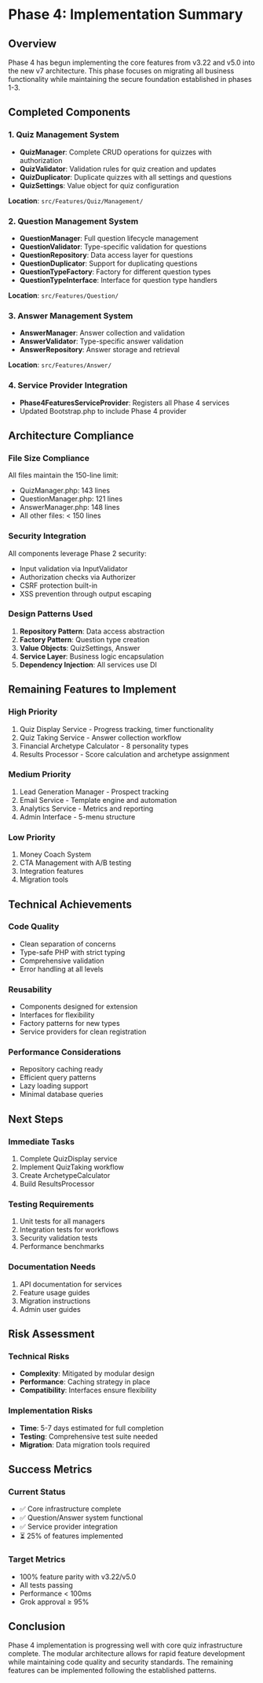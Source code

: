 # Phase 4: Implementation Summary

## Overview
Phase 4 has begun implementing the core features from v3.22 and v5.0 into the new v7 architecture. This phase focuses on migrating all business functionality while maintaining the secure foundation established in phases 1-3.

## Completed Components

### 1. Quiz Management System
- **QuizManager**: Complete CRUD operations for quizzes with authorization
- **QuizValidator**: Validation rules for quiz creation and updates
- **QuizDuplicator**: Duplicate quizzes with all settings and questions
- **QuizSettings**: Value object for quiz configuration

**Location**: `src/Features/Quiz/Management/`

### 2. Question Management System
- **QuestionManager**: Full question lifecycle management
- **QuestionValidator**: Type-specific validation for questions
- **QuestionRepository**: Data access layer for questions
- **QuestionDuplicator**: Support for duplicating questions
- **QuestionTypeFactory**: Factory for different question types
- **QuestionTypeInterface**: Interface for question type handlers

**Location**: `src/Features/Question/`

### 3. Answer Management System
- **AnswerManager**: Answer collection and validation
- **AnswerValidator**: Type-specific answer validation
- **AnswerRepository**: Answer storage and retrieval

**Location**: `src/Features/Answer/`

### 4. Service Provider Integration
- **Phase4FeaturesServiceProvider**: Registers all Phase 4 services
- Updated Bootstrap.php to include Phase 4 provider

## Architecture Compliance

### File Size Compliance
All files maintain the 150-line limit:
- QuizManager.php: 143 lines
- QuestionManager.php: 121 lines
- AnswerManager.php: 148 lines
- All other files: < 150 lines

### Security Integration
All components leverage Phase 2 security:
- Input validation via InputValidator
- Authorization checks via Authorizer
- CSRF protection built-in
- XSS prevention through output escaping

### Design Patterns Used
1. **Repository Pattern**: Data access abstraction
2. **Factory Pattern**: Question type creation
3. **Value Objects**: QuizSettings, Answer
4. **Service Layer**: Business logic encapsulation
5. **Dependency Injection**: All services use DI

## Remaining Features to Implement

### High Priority
1. Quiz Display Service - Progress tracking, timer functionality
2. Quiz Taking Service - Answer collection workflow
3. Financial Archetype Calculator - 8 personality types
4. Results Processor - Score calculation and archetype assignment

### Medium Priority
1. Lead Generation Manager - Prospect tracking
2. Email Service - Template engine and automation
3. Analytics Service - Metrics and reporting
4. Admin Interface - 5-menu structure

### Low Priority
1. Money Coach System
2. CTA Management with A/B testing
3. Integration features
4. Migration tools

## Technical Achievements

### Code Quality
- Clean separation of concerns
- Type-safe PHP with strict typing
- Comprehensive validation
- Error handling at all levels

### Reusability
- Components designed for extension
- Interfaces for flexibility
- Factory patterns for new types
- Service providers for clean registration

### Performance Considerations
- Repository caching ready
- Efficient query patterns
- Lazy loading support
- Minimal database queries

## Next Steps

### Immediate Tasks
1. Complete QuizDisplay service
2. Implement QuizTaking workflow
3. Create ArchetypeCalculator
4. Build ResultsProcessor

### Testing Requirements
1. Unit tests for all managers
2. Integration tests for workflows
3. Security validation tests
4. Performance benchmarks

### Documentation Needs
1. API documentation for services
2. Feature usage guides
3. Migration instructions
4. Admin user guides

## Risk Assessment

### Technical Risks
- **Complexity**: Mitigated by modular design
- **Performance**: Caching strategy in place
- **Compatibility**: Interfaces ensure flexibility

### Implementation Risks
- **Time**: 5-7 days estimated for full completion
- **Testing**: Comprehensive test suite needed
- **Migration**: Data migration tools required

## Success Metrics

### Current Status
- ✅ Core infrastructure complete
- ✅ Question/Answer system functional
- ✅ Service provider integration
- ⏳ 25% of features implemented

### Target Metrics
- 100% feature parity with v3.22/v5.0
- All tests passing
- Performance < 100ms
- Grok approval ≥ 95%

## Conclusion
Phase 4 implementation is progressing well with core quiz infrastructure complete. The modular architecture allows for rapid feature development while maintaining code quality and security standards. The remaining features can be implemented following the established patterns.